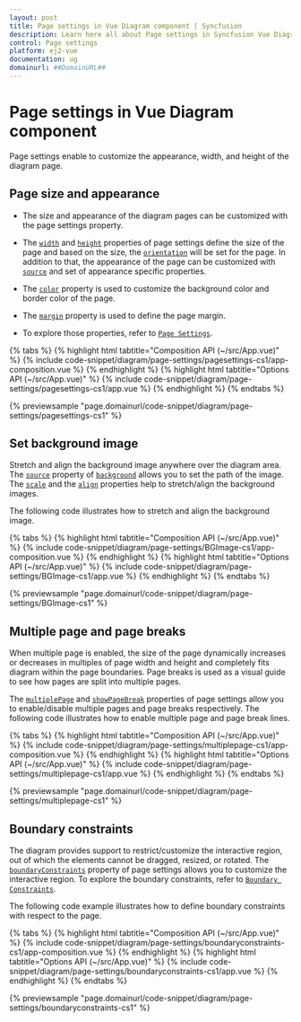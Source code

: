 ```yaml
---
layout: post
title: Page settings in Vue Diagram component | Syncfusion
description: Learn here all about Page settings in Syncfusion Vue Diagram component of Syncfusion Essential JS 2 and more.
control: Page settings 
platform: ej2-vue
documentation: ug
domainurl: ##DomainURL##
---
```


# Page settings in Vue Diagram component

Page settings enable to customize the appearance, width, and height of the diagram page.

## Page size and appearance

* The size and appearance of the diagram pages can be customized with the page settings property.

* The [`width`](https://ej2.syncfusion.com/vue/documentation/api/diagram/pageSettings#width-number) and [`height`](https://ej2.syncfusion.com/vue/documentation/api/diagram/pageSettings#height-number) properties of page settings define the size of the page and based on the size, the [`orientation`](https://ej2.syncfusion.com/vue/documentation/api/diagram/pageSettings#orientation-PageOrientation) will be set for the page. In addition to that, the appearance of the page can be customized with [`source`](https://ej2.syncfusion.com/vue/documentation/api/diagram/background#source-string) and set of appearance specific properties.

* The [`color`](https://ej2.syncfusion.com/vue/documentation/api/diagram/background#color-string) property is used to customize the background color and border color of the page.

* The [`margin`](https://ej2.syncfusion.com/vue/documentation/api/diagram/pageSettings#margin-MarginModel) property is used to define the page margin.

* To explore those properties, refer to [`Page Settings`](https://ej2.syncfusion.com/vue/documentation/api/diagram/pageSettings).

{% tabs %}
{% highlight html tabtitle="Composition API (~/src/App.vue)" %}
{% include code-snippet/diagram/page-settings/pagesettings-cs1/app-composition.vue %}
{% endhighlight %}
{% highlight html tabtitle="Options API (~/src/App.vue)" %}
{% include code-snippet/diagram/page-settings/pagesettings-cs1/app.vue %}
{% endhighlight %}
{% endtabs %}
        
{% previewsample "page.domainurl/code-snippet/diagram/page-settings/pagesettings-cs1" %}

## Set background image

Stretch and align the background image anywhere over the diagram area. The [`source`](https://ej2.syncfusion.com/vue/documentation/api/diagram/background#source-string) property of [`background`](https://ej2.syncfusion.com/vue/documentation/api/diagram/pageSettings#background-BackgroundModel) allows you to set the path of the image. The [`scale`](https://ej2.syncfusion.com/vue/documentation/api/diagram/background#scale-string) and the [`align`](https://ej2.syncfusion.com/vue/documentation/api/diagram/background#align-ImageAlignment) properties help to stretch/align the background images.

The following code illustrates how to stretch and align the background image.

{% tabs %}
{% highlight html tabtitle="Composition API (~/src/App.vue)" %}
{% include code-snippet/diagram/page-settings/BGImage-cs1/app-composition.vue %}
{% endhighlight %}
{% highlight html tabtitle="Options API (~/src/App.vue)" %}
{% include code-snippet/diagram/page-settings/BGImage-cs1/app.vue %}
{% endhighlight %}
{% endtabs %}
        
{% previewsample "page.domainurl/code-snippet/diagram/page-settings/BGImage-cs1" %}

## Multiple page and page breaks

When multiple page is enabled, the size of the page dynamically increases or decreases in multiples of page width and height and completely fits diagram within the page boundaries. Page breaks is used as a visual guide to see how pages are split into multiple pages.

The [`multiplePage`](https://ej2.syncfusion.com/vue/documentation/api/diagram/pageSettings#multiplepage-boolean) and [`showPageBreak`](https://ej2.syncfusion.com/vue/documentation/api/diagram/pageSettings#showpagebreaks-boolean) properties of page settings allow you to enable/disable multiple pages and page breaks respectively.
The following code illustrates how to enable multiple page and page break lines.

{% tabs %}
{% highlight html tabtitle="Composition API (~/src/App.vue)" %}
{% include code-snippet/diagram/page-settings/multiplepage-cs1/app-composition.vue %}
{% endhighlight %}
{% highlight html tabtitle="Options API (~/src/App.vue)" %}
{% include code-snippet/diagram/page-settings/multiplepage-cs1/app.vue %}
{% endhighlight %}
{% endtabs %}
        
{% previewsample "page.domainurl/code-snippet/diagram/page-settings/multiplepage-cs1" %}

## Boundary constraints

The diagram provides support to restrict/customize the interactive region, out of which the elements cannot be dragged, resized, or rotated. The [`boundaryConstraints`](https://ej2.syncfusion.com/vue/documentation/api/diagram/pageSettings#boundaryconstraints-BoundaryConstraints) property of page settings allows you to customize the interactive region. To explore the boundary constraints, refer to [`Boundary Constraints`](https://ej2.syncfusion.com/vue/documentation/api/diagram/boundaryConstraints).

The following code example illustrates how to define boundary constraints with respect to the page.

{% tabs %}
{% highlight html tabtitle="Composition API (~/src/App.vue)" %}
{% include code-snippet/diagram/page-settings/boundaryconstraints-cs1/app-composition.vue %}
{% endhighlight %}
{% highlight html tabtitle="Options API (~/src/App.vue)" %}
{% include code-snippet/diagram/page-settings/boundaryconstraints-cs1/app.vue %}
{% endhighlight %}
{% endtabs %}
        
{% previewsample "page.domainurl/code-snippet/diagram/page-settings/boundaryconstraints-cs1" %}